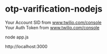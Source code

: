 # otp-varification-nodejs
Your Account SID from www.twilio.com/console </br>
Your Auth Token from www.twilio.com/console</br>

node app.js <br>

http://localhost:3000</br>



